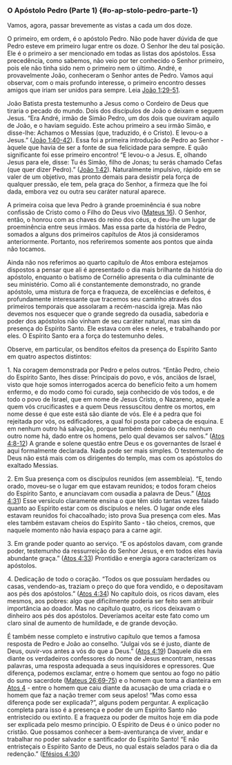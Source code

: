 ### O Apóstolo Pedro (Parte 1) {#o-ap-stolo-pedro-parte-1}

Vamos, agora, passar brevemente as vistas a cada um dos doze.

O primeiro, em ordem, é o apóstolo Pedro. Não pode haver dúvida de que Pedro esteve em primeiro lugar entre os doze. O Senhor lhe deu tal posição. Ele é o primeiro a ser mencionado em todas as listas dos apóstolos. Essa precedência, como sabemos, não veio por ter conhecido o Senhor primeiro, pois ele não tinha sido nem o primeiro nem o último. André, e provavelmente João, conheceram o Senhor antes de Pedro. Vamos aqui observar, com o mais profundo interesse, o primeiro encontro desses amigos que iriam ser unidos para sempre. Leia [João 1:29-51](http://bibliaonline.com.br/acf/jo/1/29-51).

João Batista presta testemunho a Jesus como o Cordeiro de Deus que tiraria o pecado do mundo. Dois dos discípulos de João o deixam e seguem Jesus. “Era André, irmão de Simão Pedro, um dos dois que ouviram aquilo de João, e o haviam seguido. Este achou primeiro a seu irmão Simão, e disse-lhe: Achamos o Messias (que, traduzido, é o Cristo). E levou-o a Jesus.” ([João 1:40-42](http://bibliaonline.com.br/acf/jo/1/40-42)). Essa foi a primeira introdução de Pedro ao Senhor - àquele que havia de ser a fonte de sua felicidade para sempre. E quão significante foi esse primeiro encontro! “E levou-o a Jesus. E, olhando Jesus para ele, disse: Tu és Simão, filho de Jonas; tu serás chamado Cefas (que quer dizer Pedro).” ([João 1:42](http://bibliaonline.com.br/acf/jo/1/42)). Naturalmente impulsivo, rápido em se valer de um objetivo, mas pronto demais para desistir pela força de qualquer pressão, ele tem, pela graça do Senhor, a firmeza que lhe foi dada, embora vez ou outra seu caráter natural aparece.

A primeira coisa que leva Pedro à grande proeminência é sua nobre confissão de Cristo como o Filho do Deus vivo ([Mateus 16](http://bibliaonline.com.br/acf/mt/16)). O Senhor, então, o honrou com as chaves do reino dos céus, e deu-lhe um lugar de proeminência entre seus irmãos. Mas essa parte da história de Pedro, somados a alguns dos primeiros capítulos de Atos já consideramos anteriormente. Portanto, nos referiremos somente aos pontos que ainda não tocamos.

Ainda não nos referimos ao quarto capítulo de Atos embora estejamos dispostos a pensar que ali é apresentado o dia mais brilhante da história do apóstolo, enquanto o batismo de Cornélio apresenta o dia culminante de seu ministério. Como ali é constantemente demonstrado, no grande apóstolo, uma mistura de força e fraqueza, de excelências e defeitos, é profundamente interessante que tracemos seu caminho através dos primeiros temporais que assolaram a recém-nascida igreja. Mas não devemos nos esquecer que o grande segredo da ousadia, sabedoria e poder dos apóstolos não vinham de seu caráter natural, mas sim da presença do Espírito Santo. Ele estava com eles e neles, e trabalhando por eles. O Espírito Santo era a força do testemunho deles.

Observe, em particular, os benditos efeitos da presença do Espírito Santo em quatro aspectos distintos:

1\. Na coragem demonstrada por Pedro e pelos outros. “Então Pedro, cheio do Espírito Santo, lhes disse: Principais do povo, e vós, anciãos de Israel, visto que hoje somos interrogados acerca do benefício feito a um homem enfermo, e do modo como foi curado, seja conhecido de vós todos, e de todo o povo de Israel, que em nome de Jesus Cristo, o Nazareno, aquele a quem vós crucificastes e a quem Deus ressuscitou dentre os mortos, em nome desse é que este está são diante de vós. Ele é a pedra que foi rejeitada por vós, os edificadores, a qual foi posta por cabeça de esquina. E em nenhum outro há salvação, porque também debaixo do céu nenhum outro nome há, dado entre os homens, pelo qual devamos ser salvos.” ([Atos 4:8-12](http://bibliaonline.com.br/acf/atos/4/8-12)) A grande e solene questão entre Deus e os governantes de Israel é aqui formalmente declarada. Nada pode ser mais simples. O testemunho de Deus não está mais com os dirigentes do templo, mas com os apóstolos do exaltado Messias.

2\. Em Sua presença com os discípulos reunidos (em assembleia). “E, tendo orado, moveu-se o lugar em que estavam reunidos; e todos foram cheios do Espírito Santo, e anunciavam com ousadia a palavra de Deus.” ([Atos 4:31](http://bibliaonline.com.br/acf/atos/4/31)) Esse versículo claramente ensina o que têm sido tantas vezes falado quanto ao Espírito estar com os discípulos e neles. O lugar onde eles estavam reunidos foi chacoalhado; isto prova Sua presença com eles. Mas eles também estavam cheios do Espírito Santo - tão cheios, cremos, que naquele momento não havia espaço para a carne agir.

3\. Em grande poder quanto ao serviço. “E os apóstolos davam, com grande poder, testemunho da ressurreição do Senhor Jesus, e em todos eles havia abundante graça.” ([Atos 4:33](http://bibliaonline.com.br/acf/atos/4/33)) Prontidão e energia agora caracterizam os apóstolos.

4\. Dedicação de todo o coração. “Todos os que possuíam herdades ou casas, vendendo-as, traziam o preço do que fora vendido, e o depositavam aos pés dos apóstolos.” ([Atos 4:34](http://bibliaonline.com.br/acf/atos/4/34)) No capítulo dois, os ricos davam, eles mesmos, aos pobres: algo que dificilmente poderia ser feito sem atribuir importância ao doador. Mas no capítulo quatro, os ricos deixavam o dinheiro aos pés dos apóstolos. Deveríamos aceitar este fato como um claro sinal de aumento de humildade, e de grande devoção.

É também nesse completo e instrutivo capítulo que temos a famosa resposta de Pedro e João ao conselho. “Julgai vós se é justo, diante de Deus, ouvir-vos antes a vós do que a Deus.” ([Atos 4:19](http://bibliaonline.com.br/acf/atos/4/19)) Daquele dia em diante os verdadeiros confessores do nome de Jesus encontram, nessas palavras, uma resposta adequada a seus inquisidores e opressores. Que diferença, podemos exclamar, entre o homem que sentou ao fogo no pátio do sumo sacerdote ([Mateus 26:69-75](http://bibliaonline.com.br/acf/mt/26/69-75)) e o homem que toma a dianteira em [Atos 4](http://bibliaonline.com.br/acf/atos/4) - entre o homem que caiu diante da acusação de uma criada e o homem que faz a nação tremer com seus apelos! “Mas como essa diferença pode ser explicada?”, alguns podem perguntar. A explicação completa para isso é a presença e poder de um Espírito Santo não entristecido ou extinto. E a fraqueza ou poder de muitos hoje em dia pode ser explicada pelo mesmo princípio. O Espírito de Deus é o único poder no cristão. Que possamos conhecer a bem-aventurança de viver, andar e trabalhar no poder salvador e santificador do Espírito Santo! “E não entristeçais o Espírito Santo de Deus, no qual estais selados para o dia da redenção.” ([Efésios 4:30](http://bibliaonline.com.br/acf/ef/4/30))